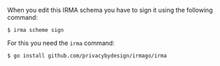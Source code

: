 When you edit this IRMA schema you have to sign it using the following command:

```shell script
$ irma scheme sign
```

For this you need the `irma` command:

```shell script
$ go install github.com/privacybydesign/irmago/irma
```